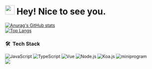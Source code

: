 <h1><img src="https://github.com/yj666/images/blob/master/top.gif" width="30"/> Hey! Nice to see you. </h1>   
  
[![Anurag's GitHub stats](https://github-readme-stats.vercel.app/api?username=yj666&show_icons=true)](https://github.com/anuraghazra/github-readme-stats)  
[![Top Langs](https://github-readme-stats.vercel.app/api/top-langs/?username=yj666&layout=compact)](https://github.com/anuraghazra/github-readme-stats)  
### 🛠 &nbsp;Tech Stack
![JavaScript](https://img.shields.io/badge/-JavaScript-333333?style=flat&logo=javascript)
![TypeScript](https://img.shields.io/badge/-TypeScript-333333?style=flat&logo=typescript)
![Vue](https://img.shields.io/badge/-Vue-333333?style=flat&logo=vue.js)
![Node.js](https://img.shields.io/badge/-Node-333333?style=flat&logo=node.js)
![Koa.js](https://img.shields.io/badge/-Koa2-333333?style=flat&logo=koa.js)
![miniprogram](https://img.shields.io/badge/-Miniprogram-333333?style=flat&logo=wechat)  
![](https://visitor-badge.glitch.me/badge?page_id=yj666)  
